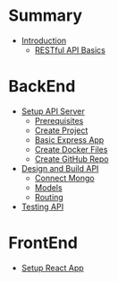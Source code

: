 # Summary


- [Introduction](./intro/intro.md)
    - [RESTful API Basics](./intro/rest_basics.md)
# BackEnd
- [Setup API Server](./chapter_1/setup_api_server.md)
    - [Prerequisites](./chapter_1/prerequisites.md)
    - [Create Project](./chapter_1/create_project.md)
    - [Basic Express App](./chapter_1/basic_express_app.md)
    - [Create Docker Files](./chapter_1/docker_files.md)
    - [Create GitHub Repo](./chapter_1/github_repo.md)
- [Design and Build API](./chapter_2/api_design.md)
    - [Connect Mongo](./chapter_2/mongo.md)
    - [Models](./chapter_2/models.md)
    - [Routing](./chapter_2/routing.md)
- [Testing API]()
# FrontEnd
- [Setup React App]()